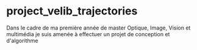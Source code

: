 # project_velib_trajectories
Dans le cadre de ma première année de master Optique, Image, Vision et multimédia je suis amenée à effectuer un projet de conception et d'algorithme

